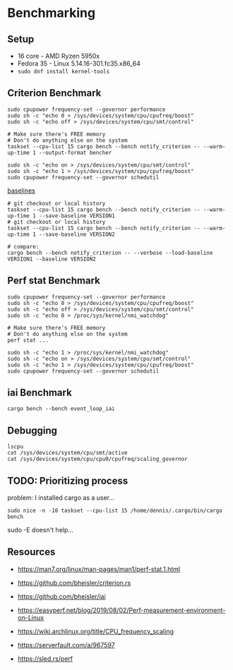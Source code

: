 # Benchmarking

## Setup
- 16 core - AMD Ryzen 5950x
- Fedora 35 - Linux 5.14.16-301.fc35.x86_64
- `sudo dnf install kernel-tools`

## Criterion Benchmark
```shell
sudo cpupower frequency-set --governor performance
sudo sh -c "echo 0 > /sys/devices/system/cpu/cpufreq/boost"
sudo sh -c "echo off > /sys/devices/system/cpu/smt/control"

# Make sure there's FREE memory
# Don't do anything else on the system
taskset --cpu-list 15 cargo bench --bench notify_criterion -- --warm-up-time 1 --output-format bencher

sudo sh -c "echo on > /sys/devices/system/cpu/smt/control"
sudo sh -c "echo 1 > /sys/devices/system/cpu/cpufreq/boost"
sudo cpupower frequency-set --governor schedutil
```

[baselines](https://bheisler.github.io/criterion.rs/book/user_guide/command_line_options.html#baselines)

```shell
# git checkout or local history
taskset --cpu-list 15 cargo bench --bench notify_criterion -- --warm-up-time 1 --save-baseline VERSION1
# git checkout or local history
taskset --cpu-list 15 cargo bench --bench notify_criterion -- --warm-up-time 1 --save-baseline VERSION2

# compare:
cargo bench --bench notify_criterion -- --verbose --load-baseline VERSION1 --baseline VERSION2
```

## Perf stat Benchmark
```shell
sudo cpupower frequency-set --governor performance
sudo sh -c "echo 0 > /sys/devices/system/cpu/cpufreq/boost"
sudo sh -c "echo off > /sys/devices/system/cpu/smt/control"
sudo sh -c "echo 0 > /proc/sys/kernel/nmi_watchdog"

# Make sure there's FREE memory
# Don't do anything else on the system
perf stat ...

sudo sh -c "echo 1 > /proc/sys/kernel/nmi_watchdog"
sudo sh -c "echo on > /sys/devices/system/cpu/smt/control"
sudo sh -c "echo 1 > /sys/devices/system/cpu/cpufreq/boost"
sudo cpupower frequency-set --governor schedutil
```

## iai Benchmark
```shell
cargo bench --bench event_loop_iai
```

## Debugging
```shell
lscpu
cat /sys/devices/system/cpu/smt/active
cat /sys/devices/system/cpu/cpu0/cpufreq/scaling_governor
```

## TODO: Prioritizing process
problem: I installed cargo as a user...

`sudo nice -n -10 taskset --cpu-list 15 /home/dennis/.cargo/bin/cargo bench`

sudo -E doesn't help...

## Resources
- https://man7.org/linux/man-pages/man1/perf-stat.1.html
- https://github.com/bheisler/criterion.rs
- https://github.com/bheisler/iai


- https://easyperf.net/blog/2019/08/02/Perf-measurement-environment-on-Linux
- https://wiki.archlinux.org/title/CPU_frequency_scaling
- https://serverfault.com/a/967597
- https://sled.rs/perf
